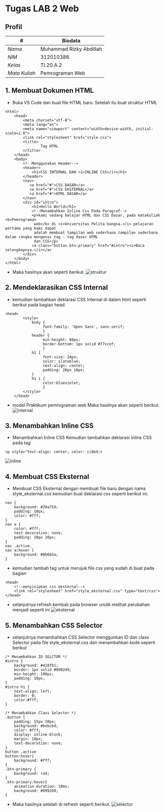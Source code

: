 # Tugas LAB 2 Web
## Profil
| # | Biodata |
| -------- | --- |
| *Nama* | Muhammad Rizky Abdillah |
| *NIM* | 312010386 |
| *Kelas* | TI.20.A.2 |
| *Mata Kuliah* | Pemrograman Web |

## 1. Membuat Dokumen HTML
* Buka VS Code dan buat file HTML baru. Setelah itu buat struktur HTML 

```<!DOCTYPE html>
<html>
    <head>
        <meta charset="utf-8">
        <meta lang="en">
        <meta name="viewport" content="width=device-width, initial-scale=1.0">
        <link rel="stylesheet" href="style.css">
        <title>
                Tag HTML
        </title>
    </head>
    <body>
        <!--Menggunakan Header-->
        <header>
            <h1>CSS INTERNAL DAN <i>INLINE CSS</i></h1>
        </header>
        <nav>
           <a href="#">CSS DASAR</a>
           <a href="#">CSS EKSTERNAL</a>
           <a href="#">HTML DASAR</a>
        </nav>
        <div id="intro">
            <h1>Hello World</h1>
            <!--Menambahkan Inline Css Pada Paragraf-->
            <p>kami sedang belajar HTML dan CSS Dasar, pada matakuliah <b>Pemrograman
             web</b> di <i>Universitas Pelita bangsa.</i> pelajaran pertama yang kami dapat 
             adalah membuat tampilan web sederhana tampilan sederhana dalam rangka mengenai tag - tag dasar HTML 
             dan CSS</p>
            <a class="button btn-primary" href="#intro"><i>Baca selengkapnya.</i></a>
        </div>
    </body>
</html>

```

* Maka hasilnya akan seperti berikut.
![struktur](img/gambar1.png)

## 2. Mendeklarasikan CSS Internal
* kemudian tambahkan deklarasi CSS Internal di dalam html seperti berikut pada bagian head.
<!-- Ini adalah paragraf pertama -->
```
<head> 
        <style>
            body {
                 font-family: 'Open Sans', sans-serif;
                 }
            header {
                 min-height: 80px;
                 border-bottom: 1px solid #77ccef;
                 }
            h1 {
                 font-size: 24px;
                 color: slateblue;
                 text-align: center;
                 padding: 20px 10px;
            }
            h1 i {
                 color:blueviolet;
                 }
        </style>
    </head>
```

* model Praktikum pemrograman web Maka hasilnya akan seperti berikut.
![internal](img/css_internal.png)

## 3. Menambahkan Inline CSS
* Menambahkan Inline CSS
  Kemudian tambahkan deklarasi inline CSS pada tag <p>
```
<p style="text-align: center; color: cc8e4;>
```
![inline](img/css_inline.png)
## 4. Membuat CSS Eksternal
* Membuat CSS Eksternal dengan membuat file baru dengan nama style_eksternal.css kemudian buat deklarasi css seperti berikut ini.
```
nav {
    background: #20a759;
    padding: 10px;
    color: #fff;
}
nav a {
    color: #fff;
    text-decoration: none;
    padding: 10px 20px;
}
nav .active,
nav a:hover {
    background: #0b6b3a;
}
```
* kemudian tambah tag <link> untuk merujuk file css yang sudah di buat pada bagian <head>

```
<head>
    <!--menyisipkan css eksternal-->
    <link rel="stylesheet" href="style_eksternal.css" type="text/css">
</head>
``` 
* selanjutnya refresh kembali pada browser unutk melihat perubahan menjadi seperti ini
![eksternal](img/eksternal.png)
## 5. Menambahkan CSS Selector
* selanjutnya menambahkan CSS Selector menggunkan ID dan class Selector pada file style_eksternal.css dan menambahkan kode seperti berikut 
```
/* Menambahkan ID SELCTOR */
#intro {
    background: #418fb1;
    border: 1px solid #099249;
    min-height: 100px;
    padding: 10px;
}
#intro h1 {
    text-align: left;
    border: 0;
    color:#fff;
}

/* Menambahkan Class Selector */
.button {
    padding: 15px 20px;
    background: #bebcbd;
    color: #fff;
    display: inline-block;
    margin: 10px;
    text-decoration: none;
}
button .active
button:hover{
    background: #fff;
}
.btn-primary {
    background: red;
}
.btn-primary:hover{
    animation-duration: 10ms;
    background: #099249;
}
```

* Maka hasilnya setelah di refresh seperti berikut.
![selector](img/selector.png)

